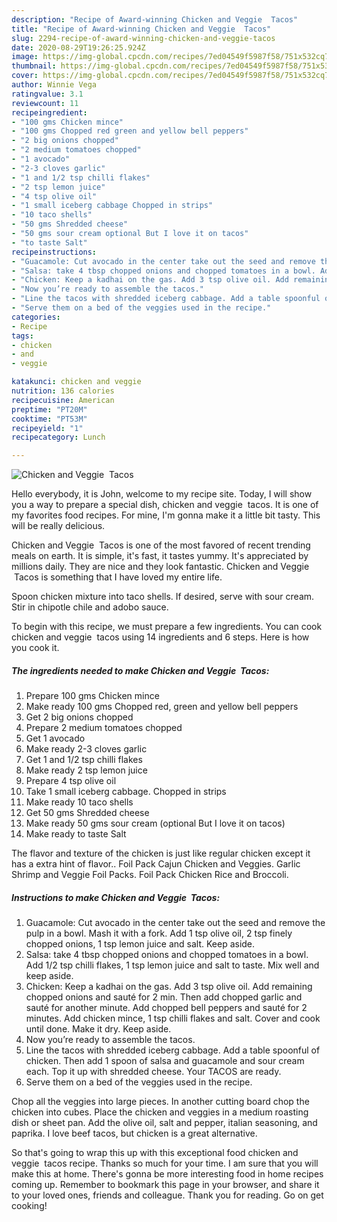 ```yaml
---
description: "Recipe of Award-winning Chicken and Veggie  Tacos"
title: "Recipe of Award-winning Chicken and Veggie  Tacos"
slug: 2294-recipe-of-award-winning-chicken-and-veggie-tacos
date: 2020-08-29T19:26:25.924Z
image: https://img-global.cpcdn.com/recipes/7ed04549f5987f58/751x532cq70/chicken-and-veggie-tacos-recipe-main-photo.jpg
thumbnail: https://img-global.cpcdn.com/recipes/7ed04549f5987f58/751x532cq70/chicken-and-veggie-tacos-recipe-main-photo.jpg
cover: https://img-global.cpcdn.com/recipes/7ed04549f5987f58/751x532cq70/chicken-and-veggie-tacos-recipe-main-photo.jpg
author: Winnie Vega
ratingvalue: 3.1
reviewcount: 11
recipeingredient:
- "100 gms Chicken mince"
- "100 gms Chopped red green and yellow bell peppers"
- "2 big onions chopped"
- "2 medium tomatoes chopped"
- "1 avocado"
- "2-3 cloves garlic"
- "1 and 1/2 tsp chilli flakes"
- "2 tsp lemon juice"
- "4 tsp olive oil"
- "1 small iceberg cabbage Chopped in strips"
- "10 taco shells"
- "50 gms Shredded cheese"
- "50 gms sour cream optional But I love it on tacos"
- "to taste Salt"
recipeinstructions:
- "Guacamole: Cut avocado in the center take out the seed and remove the pulp in a bowl. Mash it with a fork. Add 1 tsp olive oil, 2 tsp finely chopped onions, 1 tsp lemon juice and salt. Keep aside."
- "Salsa: take 4 tbsp chopped onions and chopped tomatoes in a bowl. Add 1/2 tsp chilli flakes, 1 tsp lemon juice and salt to taste. Mix well and keep aside."
- "Chicken: Keep a kadhai on the gas. Add 3 tsp olive oil. Add remaining chopped onions and sauté for 2 min. Then add chopped garlic and sauté for another minute. Add chopped bell peppers and sauté for 2 minutes. Add chicken mince, 1 tsp chilli flakes and salt. Cover and cook until done. Make it dry. Keep aside."
- "Now you’re ready to assemble the tacos."
- "Line the tacos with shredded iceberg cabbage. Add a table spoonful of chicken. Then add 1 spoon of salsa and guacamole and sour cream each. Top it up with shredded cheese. Your TACOS are ready."
- "Serve them on a bed of the veggies used in the recipe."
categories:
- Recipe
tags:
- chicken
- and
- veggie

katakunci: chicken and veggie 
nutrition: 136 calories
recipecuisine: American
preptime: "PT20M"
cooktime: "PT53M"
recipeyield: "1"
recipecategory: Lunch

---
```



![Chicken and Veggie  Tacos](https://img-global.cpcdn.com/recipes/7ed04549f5987f58/751x532cq70/chicken-and-veggie-tacos-recipe-main-photo.jpg)

Hello everybody, it is John, welcome to my recipe site. Today, I will show you a way to prepare a special dish, chicken and veggie  tacos. It is one of my favorites food recipes. For mine, I'm gonna make it a little bit tasty. This will be really delicious.

Chicken and Veggie  Tacos is one of the most favored of recent trending meals on earth. It is simple, it's fast, it tastes yummy. It's appreciated by millions daily. They are nice and they look fantastic. Chicken and Veggie  Tacos is something that I have loved my entire life.

Spoon chicken mixture into taco shells. If desired, serve with sour cream. Stir in chipotle chile and adobo sauce.


To begin with this recipe, we must prepare a few ingredients. You can cook chicken and veggie  tacos using 14 ingredients and 6 steps. Here is how you cook it.

<!--inarticleads1-->

##### The ingredients needed to make Chicken and Veggie  Tacos:

1. Prepare 100 gms Chicken mince
1. Make ready 100 gms Chopped red, green and yellow bell peppers
1. Get 2 big onions chopped
1. Prepare 2 medium tomatoes chopped
1. Get 1 avocado
1. Make ready 2-3 cloves garlic
1. Get 1 and 1/2 tsp chilli flakes
1. Make ready 2 tsp lemon juice
1. Prepare 4 tsp olive oil
1. Take 1 small iceberg cabbage. Chopped in strips
1. Make ready 10 taco shells
1. Get 50 gms Shredded cheese
1. Make ready 50 gms sour cream (optional But I love it on tacos)
1. Make ready to taste Salt


The flavor and texture of the chicken is just like regular chicken except it has a extra hint of flavor.. Foil Pack Cajun Chicken and Veggies. Garlic Shrimp and Veggie Foil Packs. Foil Pack Chicken Rice and Broccoli. 

<!--inarticleads2-->

##### Instructions to make Chicken and Veggie  Tacos:

1. Guacamole: Cut avocado in the center take out the seed and remove the pulp in a bowl. Mash it with a fork. Add 1 tsp olive oil, 2 tsp finely chopped onions, 1 tsp lemon juice and salt. Keep aside.
1. Salsa: take 4 tbsp chopped onions and chopped tomatoes in a bowl. Add 1/2 tsp chilli flakes, 1 tsp lemon juice and salt to taste. Mix well and keep aside.
1. Chicken: Keep a kadhai on the gas. Add 3 tsp olive oil. Add remaining chopped onions and sauté for 2 min. Then add chopped garlic and sauté for another minute. Add chopped bell peppers and sauté for 2 minutes. Add chicken mince, 1 tsp chilli flakes and salt. Cover and cook until done. Make it dry. Keep aside.
1. Now you’re ready to assemble the tacos.
1. Line the tacos with shredded iceberg cabbage. Add a table spoonful of chicken. Then add 1 spoon of salsa and guacamole and sour cream each. Top it up with shredded cheese. Your TACOS are ready.
1. Serve them on a bed of the veggies used in the recipe.


Chop all the veggies into large pieces. In another cutting board chop the chicken into cubes. Place the chicken and veggies in a medium roasting dish or sheet pan. Add the olive oil, salt and pepper, italian seasoning, and paprika. I love beef tacos, but chicken is a great alternative. 

So that's going to wrap this up with this exceptional food chicken and veggie  tacos recipe. Thanks so much for your time. I am sure that you will make this at home. There's gonna be more interesting food in home recipes coming up. Remember to bookmark this page in your browser, and share it to your loved ones, friends and colleague. Thank you for reading. Go on get cooking!
